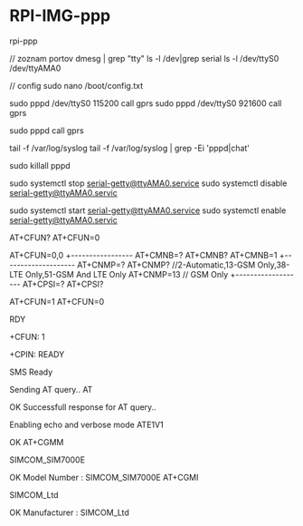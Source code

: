 # RPI-IMG-ppp
rpi-ppp



// zoznam portov
dmesg | grep "tty"
ls -l /dev|grep serial
ls -l /dev/ttyS0 /dev/ttyAMA0

// config 
sudo nano /boot/config.txt

sudo pppd  /dev/ttyS0 115200 call gprs
sudo pppd  /dev/ttyS0 921600 call gprs

sudo pppd call gprs

tail -f /var/log/syslog
tail -f /var/log/syslog | grep -Ei 'pppd|chat'

sudo killall pppd

sudo systemctl stop serial-getty@ttyAMA0.service
sudo systemctl disable serial-getty@ttyAMA0.servic

sudo systemctl start serial-getty@ttyAMA0.service
sudo systemctl enable serial-getty@ttyAMA0.servic
       
AT+CFUN?
AT+CFUN=0


AT+CFUN=0,0
+-----------------
AT+CMNB=? 
AT+CMNB?
AT+CMNB=1
+--------------------
AT+CNMP=?
AT+CNMP?
//2-Automatic,13-GSM Only,38-LTE Only,51-GSM And LTE Only
AT+CNMP=13     // GSM Only
+-------------------
AT+CPSI=?
AT+CPSI?


AT+CFUN=1
AT+CFUN=0


RDY

+CFUN: 1

+CPIN: READY

SMS Ready

Sending AT query..
AT

OK
Successfull response for AT query..

Enabling echo and verbose mode
ATE1V1

OK
AT+CGMM

SIMCOM_SIM7000E

OK
Model Number : SIMCOM_SIM7000E
AT+CGMI

SIMCOM_Ltd

OK
Manufacturer : SIMCOM_Ltd



